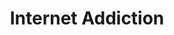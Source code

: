---
image_path: /images/internet addiction.jpg
title: Internet Addiction
title_link: https://bowsamic.bandcamp.com/album/internet-addiction
weight: 6
offset:
    x: 1rem
    y: 2rem
---